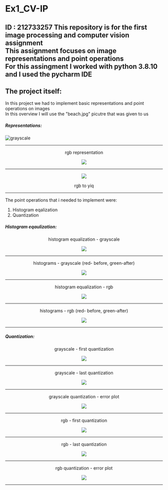 # Ex1_CV-IP
ID : 212733257
This repository is for the first image processing and computer vision assignment <br>
This assignment focuses on image representations and point operations <br>
For this assingment I worked with python 3.8.10 and I used the pycharm IDE
--------------

## The project itself:
In this project we had to implement basic representations and point operations on images <br>
In this overview I will use the "beach.jpg" picutre that was given to us <br>
##### Representations:<br>

![grayscale](https://github.com/LiorBreitman8234/Ex1_CV-IP/tree/main/files_for_readme/gray.png)

----------

<p align = "center">
rgb representation
</p>
<p align = "center"><img src = "https://github.com/LiorBreitman8234/Ex1_CV-IP/tree/main/files_for_readme/rgb.png"> </p>

----------

<p align = "center"><img src = "https://github.com/LiorBreitman8234/Ex1_CV-IP/tree/main/files_for_readme/rgb_to_yiq.png"> </p>
<p align = "center">
rgb to yiq
</p>

-------

The point operations that i needed to implement were:<br>
1. Histogram eqalization<br>
2. Quantization<br>
##### Histogram eqaulization:
<p align = "center">
histogram equalization - grayscale
</p> 
<p align = "center"><img src = "https://github.com/LiorBreitman8234/Ex1_CV-IP/tree/main/files_for_readme/eq_gray.png"> </p>

--------------

<p align = "center">
histograms - grayscale (red- before, green-after)
</p>
<p align = "center"><img src = "https://github.com/LiorBreitman8234/Ex1_CV-IP/tree/main/files_for_readme/hist_eq_gray.png"> </p>

--------------

<p align = "center">
histogram equalization - rgb
</p>
<p align = "center"><img src = "https://github.com/LiorBreitman8234/Ex1_CV-IP/tree/main/files_for_readme/eq_rgb.png"> </p>

--------------

<p align = "center">
histograms - rgb (red- before, green-after)
</p>
<p align = "center"><img src = "https://github.com/LiorBreitman8234/Ex1_CV-IP/tree/main/files_for_readme/hist_eq_rgb.png"> </p>

--------------

##### Quantization:

<p align = "center">
grayscale - first quantization
</p>
<p align = "center"><img src = "https://github.com/LiorBreitman8234/Ex1_CV-IP/tree/main/files_for_readme/first_quant.png"> </p>

--------------
<p align = "center">
grayscale - last quantization
</p>
<p align = "center"><img src = "https://github.com/LiorBreitman8234/Ex1_CV-IP/tree/main/files_for_readme/last_quant.png"> </p>

--------------

<p align = "center">
grayscale quantization - error plot
</p>
<p align = "center"><img src = "https://github.com/LiorBreitman8234/Ex1_CV-IP/tree/main/files_for_readme/quant_error_gray.png"> </p>

--------------


<p align = "center">
rgb - first quantization
</p>
<p align = "center"><img src = "https://github.com/LiorBreitman8234/Ex1_CV-IP/tree/main/files_for_readme/first_quant_rgb.png"> </p>

--------------
<p align = "center">
rgb - last quantization
</p>
<p align = "center"><img src = "https://github.com/LiorBreitman8234/Ex1_CV-IP/tree/main/files_for_readme/last_quant_rgb.png"> </p>

--------------

<p align = "center">
rgb quantization - error plot
</p>
<p align = "center"><img src = "https://github.com/LiorBreitman8234/Ex1_CV-IP/tree/main/files_for_readme/quant_error_rgb.png"> </p>

--------------






